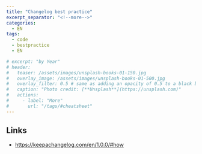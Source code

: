 ```yaml
---
title: "Changelog best practice"
excerpt_separator: "<!--more-->"
categories:
  - EN
tags:
  - code
  - bestpractice
  - EN

# excerpt: "by Year"
# header:
#   teaser: /assets/images/unsplash-books-01-150.jpg
#   overlay_image: /assets/images/unsplash-books-01-500.jpg
#   overlay_filter: 0.5 # same as adding an opacity of 0.5 to a black background
#   caption: "Photo credit: [**Unsplash**](https://unsplash.com)"
#   actions:
#     - label: "More"
#       url: "/tags/#cheatsheet"
---
```






## Links

* https://keepachangelog.com/en/1.0.0/#how

